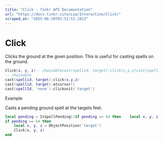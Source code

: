 ```yaml
---
title: "Click - Tinkr API Documentation"
url: "https://docs.tinkr.site/Lua/Interaction/Click/"
scraped_at: "2025-06-30T02:52:53.101Z"
---
```


# Click

Clicks the ground at the given position. This is useful for casting spells on the ground.

```lua
Click(x, y, z)-- chainablecast(spellid, target):click(x,y,z)cast(spellid, target):atcursor()cast(spellId, 'none'):clickunit('target')Click(x, y, z)
-- chainable
cast(spellid, target):click(x,y,z)
cast(spellid, target):atcursor()
cast(spellId, 'none'):clickunit('target')
```

Example

Casts a pending ground spell at the targets feet.

```lua
local pending = IsSpellPending()if pending == 64 then    local x, y, z = ObjectPosition('target')    Click(x, y, z)endlocal pending = IsSpellPending()
if pending == 64 then
    local x, y, z = ObjectPosition('target')
    Click(x, y, z)
end
```
